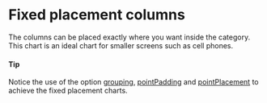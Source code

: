 # Fixed placement columns
The columns can be placed exactly where you want inside the category. 
This chart is an ideal chart for smaller screens such as cell phones.

#### Tip
Notice the use of the option [grouping](http://api.highcharts.com/highcharts/plotOptions.column.grouping), [pointPadding](http://api.highcharts.com/highcharts/plotOptions.column.pointPadding) and [pointPlacement](http://api.highcharts.com/highcharts/plotOptions.column.pointPadding) to achieve the fixed placement charts.